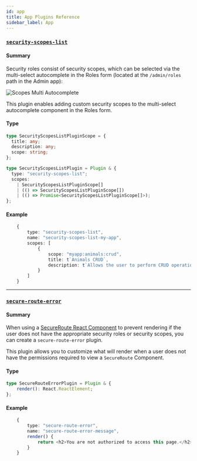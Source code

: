 ```yaml
---
id: app
title: App Plugins Reference
sidebar_label: App
---
```


### [`security-scopes-list`](/docs/webiny-apps/security/development/plugin-reference/app#security-scopes-list)

#### Summary

Security roles consist of security scopes, which can be selected via the multi-select autocomplete in the Roles form (located at the `/admin/roles` path in the Admin app):

![Scopes Multi Autocomplete](/img/webiny-apps/security/development/plugins-reference/app/scopes-autocomplete.png)

This plugin enables adding custom security scopes to the multi-select autocomplete component in the Roles form.

#### Type

```ts
type SecurityScopesListPluginScope = {
  title: any;
  description: any;
  scope: string;
};

type SecurityScopesListPlugin = Plugin & {
  type: "security-scopes-list";
  scopes:
    | SecurityScopesListPluginScope[]
    | (() => SecurityScopesListPluginScope[])
    | (() => Promise<SecurityScopesListPluginScope[]>);
};
```

#### Example

```ts
    {
        type: "security-scopes-list",
        name: "security-scopes-list-my-app",
        scopes: [
            {
                scope: "myapp:animals:crud",
                title: t`Animals CRUD`,
                description: t`Allows the user to perform CRUD operations on animals.`
            }
        ]
    }
```

---

### [`secure-route-error`](/docs/webiny-apps/security/development/plugin-reference/app#secure-route-error)

#### Summary

When using a [SecureRoute React Component](/docs/webiny-apps/security/development/App/Components/secure-route) to prevent rendering if the user does not have the appropriate security roles or security scopes, you can create a `secure-route-error` plugin.

This plugin allows you to customize what will render when a user does not have the permissions required to view a `SecureRoute` Component.


#### Type

```ts
type SecureRouteErrorPlugin = Plugin & {
    render(): React.ReactElement;
};
```

#### Example

```ts
    {
        type: "secure-route-error",
        name: "secure-route-error-message",
        render() {
            return <h2>You are not authorized to access this page.</h2>;
        }
    }
```